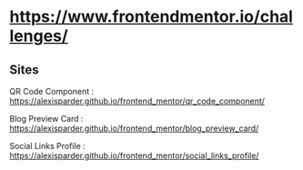 # https://www.frontendmentor.io/challenges/

## Sites
QR Code Component : 
https://alexisparder.github.io/frontend_mentor/qr_code_component/

Blog Preview Card :
https://alexisparder.github.io/frontend_mentor/blog_preview_card/

Social Links Profile : 
https://alexisparder.github.io/frontend_mentor/social_links_profile/